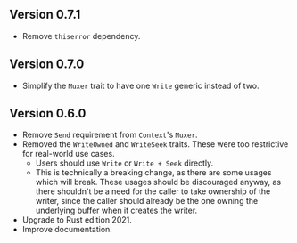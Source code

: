 ## Version 0.7.1

- Remove `thiserror` dependency.

## Version 0.7.0

- Simplify the `Muxer` trait to have one `Write` generic instead of two.

## Version 0.6.0

- Remove `Send` requirement from `Context`'s `Muxer`.
- Removed the `WriteOwned` and `WriteSeek` traits. These were too restrictive for real-world use cases.
  - Users should use `Write` or `Write + Seek` directly.
  - This is technically a breaking change, as there are some usages which will break. These usages should be discouraged anyway, as there shouldn't be a need for the caller to take ownership of the writer, since the caller should already be the one owning the underlying buffer when it creates the writer.
- Upgrade to Rust edition 2021.
- Improve documentation.
